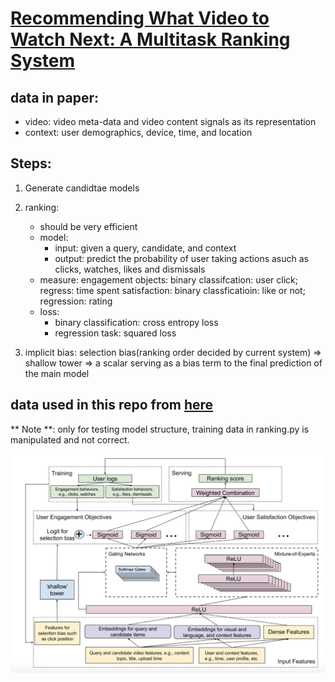 # [Recommending What Video to Watch Next: A Multitask Ranking System](https://dl.acm.org/doi/10.1145/3298689.3346997)

## data in paper:
- video: video meta-data and video content signals as its representation
- context: user demographics, device, time, and location
## Steps:
1. Generate candidtae models
2. ranking:
    - should be very efficient
    - model:
        - input: given a query, candidate, and context
        - output: predict the probability of user taking actions asuch as clicks, watches, likes and dismissals
    - measure:
        engagement objects: binary classifcation: user click; regress:  time spent
        satisfaction: binary classficatioin: like or not; regression: rating
    - loss:
        - binary classification: cross entropy loss
        - regression task: squared loss

3. implicit bias:  selection bias(ranking order decided by current system) => shallow tower => a scalar serving as a bias term to the final prediction of the main model


## data used in this repo from [here](https://github.com/youtube-dataset/conspiracy)
** Note **: only for testing model structure, training data in ranking.py is manipulated and not correct.


![model architecture](assets/markdown-img-paste-20200618122949112.png)
